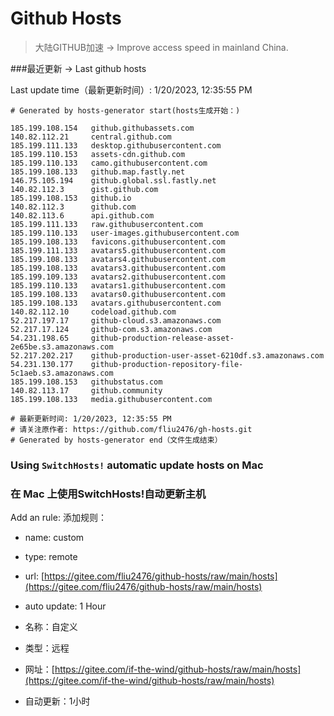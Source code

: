 # Github Hosts

>大陆GITHUB加速 -> Improve access speed in mainland China. 

###最近更新  -> Last github hosts

Last update time（最新更新时间）: 1/20/2023, 12:35:55 PM

```base
# Generated by hosts-generator start(hosts生成开始：) 

185.199.108.154   github.githubassets.com
140.82.112.21     central.github.com
185.199.111.133   desktop.githubusercontent.com
185.199.110.153   assets-cdn.github.com
185.199.110.133   camo.githubusercontent.com
185.199.108.133   github.map.fastly.net
146.75.105.194    github.global.ssl.fastly.net
140.82.112.3      gist.github.com
185.199.108.153   github.io
140.82.112.3      github.com
140.82.113.6      api.github.com
185.199.111.133   raw.githubusercontent.com
185.199.110.133   user-images.githubusercontent.com
185.199.108.133   favicons.githubusercontent.com
185.199.111.133   avatars5.githubusercontent.com
185.199.108.133   avatars4.githubusercontent.com
185.199.108.133   avatars3.githubusercontent.com
185.199.109.133   avatars2.githubusercontent.com
185.199.110.133   avatars1.githubusercontent.com
185.199.108.133   avatars0.githubusercontent.com
185.199.108.133   avatars.githubusercontent.com
140.82.112.10     codeload.github.com
52.217.197.17     github-cloud.s3.amazonaws.com
52.217.17.124     github-com.s3.amazonaws.com
54.231.198.65     github-production-release-asset-2e65be.s3.amazonaws.com
52.217.202.217    github-production-user-asset-6210df.s3.amazonaws.com
54.231.130.177    github-production-repository-file-5c1aeb.s3.amazonaws.com
185.199.108.153   githubstatus.com
140.82.113.17     github.community
185.199.108.133   media.githubusercontent.com

# 最新更新时间: 1/20/2023, 12:35:55 PM
# 请关注原作者: https://github.com/fliu2476/gh-hosts.git
# Generated by hosts-generator end（文件生成结束）
```

### Using `SwitchHosts!` automatic update hosts on Mac
### **在 Mac 上使用SwitchHosts!自动更新主机**
Add an rule:
添加规则：
- name: custom
- type: remote
- url: [https://gitee.com/fliu2476/github-hosts/raw/main/hosts](https://gitee.com/fliu2476/github-hosts/raw/main/hosts)
- auto update: 1 Hour

- 名称：自定义
- 类型：远程
- 网址：[https://gitee.com/if-the-wind/github-hosts/raw/main/hosts](https://gitee.com/if-the-wind/github-hosts/raw/main/hosts)
- 自动更新：1小时

